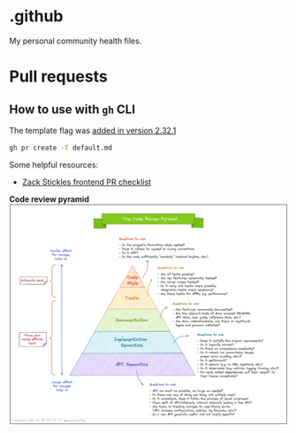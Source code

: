 # .github

My personal community health files.

# Pull requests

## How to use with `gh` CLI

The template flag was [added in version 2.32.1](https://github.com/cli/cli/pull/7185)

```bash
gh pr create -T default.md
```

Some helpful resources:

- [Zack Stickles frontend PR checklist](https://raw.githubusercontent.com/roadlittledawn/.github/main/docs/zack-stickles-frontend-pr-checklist.md)

**Code review pyramid** ![Code review pyramid](https://github.com/roadlittledawn/.github/blob/main/images/code-review-pyramid.png?raw=true)
